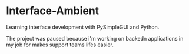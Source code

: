 # Interface-Ambient

Learning interface development with PySimpleGUI and Python.

The project was paused because i'm working on backedn applications in my job for makes support teams lifes easier.
